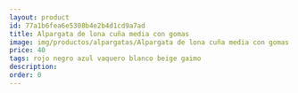 ```yaml
---
layout: product
id: 77a1b6fea6e5308b4e2b4d1cd9a7ad
title: Alpargata de lona cuña media con gomas 
image: img/productos/alpargatas/Alpargata de lona cuña media con gomas =40 =rojo negro azul vaquero blanco beige gaimo.webp
price: 40 
tags: rojo negro azul vaquero blanco beige gaimo
description: 
order: 0
---
```

